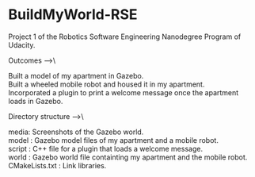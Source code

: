 # BuildMyWorld-RSE
Project 1 of the Robotics Software Engineering Nanodegree Program of Udacity. 

Outcomes -->\

Built a model of my apartment in Gazebo.\
Built a wheeled mobile robot and housed it in my apartment.\
Incorporated a plugin to print a welcome message once the apartment loads in Gazebo.

Directory structure -->\

media: Screenshots of the Gazebo world.\
model : Gazebo model files of my apartment and a mobile robot.\
script : C++ file for a plugin that loads a welcome message.\
world : Gazebo world file containting my apartment and the mobile robot.\
CMakeLists.txt : Link libraries.


